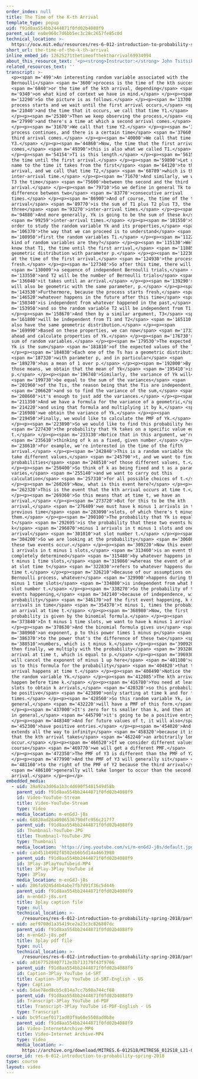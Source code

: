 ```yaml
---
order_index: null
title: The Time of the K-th Arrival
template_type: popup
uid: f91d8aa554bb2444871f0fd02b4088f9
parent_uid: ea0e960c7d6bb5ec3c28c2657fe85c0d
technical_location: >-
  https://ocw.mit.edu/resources/res-6-012-introduction-to-probability-spring-2018/part-iii-random-processes/the-time-of-the-k-th-arrival
short_url: the-time-of-the-k-th-arrival
inline_embed_id: 12625271thetimeofthektharrival69934994
about_this_resource_text: '<p><strong>Instructor:</strong> John Tsitsiklis</p>'
related_resources_text: ''
transcript: >-
  <p><span m='499'>An interesting random variable associated with the
  Bernoulli</span> <span m='3600'>process is the time of the kth success</span>
  <span m='6840'>or the time of the kth arrival, depending</span> <span
  m='9340'>on what kind of context we have in mind.</span> </p><p><span
  m='12290'>So the picture is as follows.</span> </p><p><span m='13700'>The
  process starts and we wait until the first arrival occurs,</span> <span
  m='21040'>and the time that it occurs, we call that time Y1.</span>
  </p><p><span m='25380'>Then we keep observing the process,</span> <span
  m='27990'>and there's a time at which a second arrival comes.</span>
  </p><p><span m='31670'>We call that time Y2.</span> </p><p><span m='34080'>The
  process continues, and there is a certain time</span> <span m='37660'>that the
  third arrival comes.</span> </p><p><span m='40000'>We call that time
  Y3.</span> </p><p><span m='44860'>Now, the time that the first arrival
  comes,</span> <span m='49390'>this is also what we called T1.</span>
  </p><p><span m='54154'>T1 is this length.</span> </p><p><span m='56150'>It's
  the time until the first arrival.</span> </p><p><span m='59890'>Let us give a
  name to the time it takes from the first</span> <span m='64120'>to the second
  arrival, and we call that time T2,</span> <span m='68789'>which is the second
  inter-arrival time.</span> </p><p><span m='71670'>And similarly, we will call
  T3 the time</span> <span m='75600'>between the second and the third
  arrival.</span> </p><p><span m='79710'>So we define in general Tk to be the
  difference between two</span> <span m='83770'>consecutive arrival
  times.</span> </p><p><span m='86900'>And of course, the time of the third
  arrival</span> <span m='89770'>is the sum of T1 plus T2 plus T3, the first
  three</span> <span m='93270'>inter-arrival times.</span> </p><p><span
  m='94880'>And more generally, Yk is going to be the sum of these k</span>
  <span m='99259'>inter-arrival times.</span> </p><p><span m='101550'>So in
  order to study the random variable Yk and its properties,</span> <span
  m='106370'>the way that we can proceed is to understand</span> <span
  m='108950'>first the random variables Ti.</span> </p><p><span m='112250'>What
  kind of random variables are they?</span> </p><p><span m='115130'>Well, we
  know that T1, the time until the first arrival,</span> <span m='118850'>has a
  geometric distribution with parameter p.</span> </p><p><span m='122300'>Now,
  at the time of the first arrival,</span> <span m='124930'>the process starts
  fresh.</span> </p><p><span m='127340'>So after this time, there will be</span>
  <span m='130009'>a sequence of independent Bernoulli trials,</span> <span
  m='133550'>and T2 will be the number of Bernoulli trials</span> <span
  m='136040'>it takes until an arrival.</span> </p><p><span m='139290'>So T2
  will also be geometric with the same parameter, p.</span> </p><p><span
  m='143530'>Furthermore, because the process starts fresh,</span> <span
  m='146520'>whatever happens in the future after this time</span> <span
  m='150340'>is independent from whatever happened in the past,</span> <span
  m='153950'>and so the random variable T2 will be independent from T1.</span>
  </p><p><span m='158670'>And then by a similar argument, T3</span> <span
  m='161800'>will be independent from T1 and T2</span> <span m='165110'>and will
  also have the same geometric distribution.</span> </p><p><span
  m='169990'>Based on these properties, we can now</span> <span m='173390'>go
  ahead and calculate properties of Yk.</span> </p><p><span m='176730'>Yk is the
  sum of random variables.</span> </p><p><span m='179530'>The expected value of
  Yk is the sum</span> <span m='181810'>of the expected values of the Ts.</span>
  </p><p><span m='184030'>Each one of the Ts has a geometric distribution</span>
  <span m='187320'>with parameter p, and in particular</span> <span
  m='189270'>has a mean of 1 over p.</span> </p><p><span m='192000'>By adding
  those means, we obtain that the mean of Yk</span> <span m='195410'>is k over
  p.</span> </p><p><span m='196740'>Similarly, the variance of Yk will</span>
  <span m='199730'>be equal to the sum of the variances</span> <span
  m='201960'>of the Tis, the reason being that the Tis are independent,</span>
  <span m='206620'>and so to find the variance of the sum,</span> <span
  m='208660'>it's enough to just add the variances.</span> </p><p><span
  m='211350'>And we have a formula for the variance of a geometric,</span> <span
  m='214220'>and using that formula and multiplying it by k,</span> <span
  m='216980'>we obtain the variance of Yk.</span> </p><p><span
  m='219450'>Finally, we would like to calculate the PMF of Yk.</span>
  </p><p><span m='223890'>So we would like to find this probability here,</span>
  <span m='227430'>the probability that Yk takes on a specific value equal to
  t.</span> </p><p><span m='233130'>Notice that in this argument, we're</span>
  <span m='235610'>thinking of k as a fixed, given number.</span> </p><p><span
  m='238610'>For example, we're interested in the time of the fifth
  arrival.</span> </p><p><span m='242840'>This is a random variable that can
  take different values,</span> <span m='245790'>t, and we want to find the
  probabilities</span> <span m='248510'>of those different values, t.</span>
  </p><p><span m='250400'>So think of k as being fixed and t as a parameter that
  varies,</span> <span m='255140'>and we want to carry out this
  calculation</span> <span m='257310'>for all possible choices of t.</span>
  </p><p><span m='260269'>Now, what is this event here?</span> </p><p><span
  m='262320'>This is the event that the kth arrival occurs at time t.</span>
  </p><p><span m='269360'>So this means that at time t, we have an
  arrival.</span> </p><p><span m='273720'>But for this to be the kth
  arrival,</span> <span m='276409'>we must have k minus 1 arrivals in the
  previous time</span> <span m='283090'>slots, of which there's t minus 1 of
  them.</span> </p><p><span m='290100'>The probability that Yk is equal to
  t</span> <span m='292695'>is the probability that these two events happen,
  k</span> <span m='296070'>minus 1 arrivals in t minus 1 slots and one
  arrival</span> <span m='301010'>at slot number t.</span> </p><p><span
  m='304200'>So we are looking at the probability</span> <span m='306080'>that
  these two events occur.</span> </p><p><span m='309220'>Now this event, k minus
  1 arrivals in t minus 1 slots,</span> <span m='313460'>is an event that's
  completely determined</span> <span m='315480'>by whatever happens in the first
  t minus 1 time slots,</span> <span m='319860'>whereas the event of an arrival
  at slot time t</span> <span m='322830'>refers to whatever happens during slot
  time t.</span> </p><p><span m='326210'>Because of our assumptions on the
  Bernoulli process, whatever</span> <span m='329900'>happens during these t
  minus 1 time slots</span> <span m='334080'>is independent from what happens in
  slot number t.</span> </p><p><span m='338270'>So the probability of these two
  events happening,</span> <span m='342140'>because of independence, will be the
  probability</span> <span m='346170'>of the first event happening, k minus 1
  arrivals in time</span> <span m='354370'>t minus 1, times the probability of
  an arrival at time t.</span> </p><p><span m='368980'>Now, the first
  probability is given by the binomial formula.</span> </p><p><span
  m='373840'>In t minus 1 time slots, we want to have k minus 1 arrivals.</span>
  </p><p><span m='378630'>And the binomial formula gives us</span> <span
  m='380960'>an exponent, p to this power times 1 minus p</span> <span
  m='386370'>to the power that's the difference of these two</span> <span
  m='388510'>numbers, which is t minus k.</span> </p><p><span m='390920'>And
  then finally, we multiply with the probability</span> <span m='393280'>of an
  arrival at time t, which is equal to p.</span> </p><p><span m='396930'>This p
  will cancel the exponent of minus 1 up here</span> <span m='401100'>and leads
  us to this formula for the probability</span> <span m='404820'>that the kth
  arrival happens at time t.</span> </p><p><span m='408490'>Notice the range of
  the random variable Yk.</span> </p><p><span m='412085'>The kth arrival cannot
  happen before time k.</span> </p><p><span m='416780'>You need at least k time
  slots to obtain k arrivals,</span> <span m='420320'>so this probability will
  be positive</span> <span m='423890'>only starting at time k and for future
  times.</span> </p><p><span m='428560'>So this random variable Yk, in
  general,</span> <span m='432220'>will have a PMF of this form.</span>
  </p><p><span m='437000'>It's zero for ts smaller than k, and then at time k,
  in general,</span> <span m='445790'>it's going to be a positive entry.</span>
  </p><p><span m='448340'>And for future values of t, it will also</span> <span
  m='452300'>have positive entries.</span> </p><p><span m='454020'>And this PMF
  extends all the way to infinity</span> <span m='458320'>because it is possible
  that the kth arrival takes</span> <span m='462240'>an arbitrarily long time to
  occur.</span> </p><p><span m='466520'>If we consider different values of k, of
  course</span> <span m='469770'>we will get a different PMF.</span>
  </p><p><span m='472350'>The PMF of Y3 is different than the PMF of Y2.</span>
  </p><p><span m='477990'>And the PMF of Y3 will generally sit</span> <span
  m='481160'>to the right of the PMF of Y2 because the third arrival</span>
  <span m='486100'>generally will take longer to occur than the second
  arrival.</span> </p><p></p>
embedded_media:
  - uid: 39a92a3d06a1b3c4d690f5481549d58b
    parent_uid: f91d8aa554bb2444871f0fd02b4088f9
    id: Video-YouTube-Stream
    title: Video-YouTube-Stream
    type: Video
    media_location: m-enGdJ-j8s
  - uid: 68820ad28a0986536790dfc956c217f7
    parent_uid: f91d8aa554bb2444871f0fd02b4088f9
    id: Thumbnail-YouTube-JPG
    title: Thumbnail-YouTube-JPG
    type: Thumbnail
    media_location: 'https://img.youtube.com/vi/m-enGdJ-j8s/default.jpg'
  - uid: cab451b4902f8502eb6b5d14a4663980
    parent_uid: f91d8aa554bb2444871f0fd02b4088f9
    id: 3Play-3PlayYouTubeid-MP4
    title: 3Play-3Play YouTube id
    type: 3Play
    media_location: m-enGdJ-j8s
  - uid: 206fa9245d4b4abe7fb7d91f36c5d446
    parent_uid: f91d8aa554bb2444871f0fd02b4088f9
    id: m-enGdJ-j8s.srt
    title: 3play caption file
    type: null
    technical_location: >-
      /resources/res-6-012-introduction-to-probability-spring-2018/part-iii-random-processes/the-time-of-the-k-th-arrival/m-enGdJ-j8s.srt
  - uid: aef9708d1a35419ce2a23c3c826807dc
    parent_uid: f91d8aa554bb2444871f0fd02b4088f9
    id: m-enGdJ-j8s.pdf
    title: 3play pdf file
    type: null
    technical_location: >-
      /resources/res-6-012-introduction-to-probability-spring-2018/part-iii-random-processes/the-time-of-the-k-th-arrival/m-enGdJ-j8s.pdf
  - uid: a01677528407712e3b713179f43f9766
    parent_uid: f91d8aa554bb2444871f0fd02b4088f9
    id: Caption-3Play YouTube id-SRT
    title: Caption-3Play YouTube id-SRT-English - US
    type: Caption
  - uid: 5dae78ed8cb5c814a7cc7b98a744cf88
    parent_uid: f91d8aa554bb2444871f0fd02b4088f9
    id: Transcript-3Play YouTube id-PDF
    title: Transcript-3Play YouTube id-PDF-English - US
    type: Transcript
  - uid: bc9fcaef0171ad03f9a68e5508ad0b8e
    parent_uid: f91d8aa554bb2444871f0fd02b4088f9
    id: Video-InternetArchive-MP4
    title: Video-Internet Archive-MP4
    type: Video
    media_location: >-
      https://archive.org/download/MITRES.6-012S18/MITRES6_012S18_L21-07_300k.mp4
course_id: res-6-012-introduction-to-probability-spring-2018
type: course
layout: video
---
```

